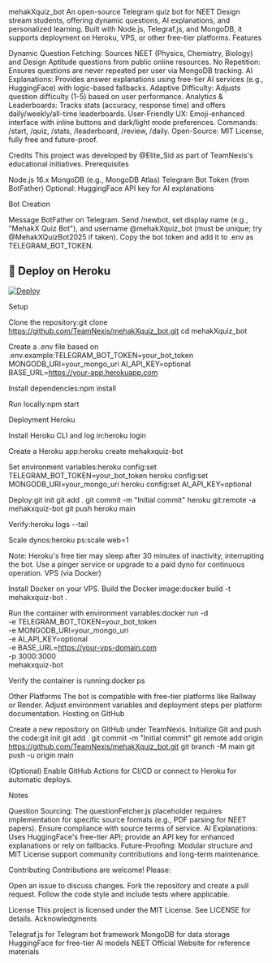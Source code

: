 mehakXquiz_bot
An open-source Telegram quiz bot for NEET Design stream students, offering dynamic questions, AI explanations, and personalized learning. Built with Node.js, Telegraf.js, and MongoDB, it supports deployment on Heroku, VPS, or other free-tier platforms.
Features

Dynamic Question Fetching: Sources NEET (Physics, Chemistry, Biology) and Design Aptitude questions from public online resources.
No Repetition: Ensures questions are never repeated per user via MongoDB tracking.
AI Explanations: Provides answer explanations using free-tier AI services (e.g., HuggingFace) with logic-based fallbacks.
Adaptive Difficulty: Adjusts question difficulty (1-5) based on user performance.
Analytics & Leaderboards: Tracks stats (accuracy, response time) and offers daily/weekly/all-time leaderboards.
User-Friendly UX: Emoji-enhanced interface with inline buttons and dark/light mode preferences.
Commands: /start, /quiz, /stats, /leaderboard, /review, /daily.
Open-Source: MIT License, fully free and future-proof.

Credits
This project was developed by @Elite_Sid as part of TeamNexis's educational initiatives.
Prerequisites

Node.js 16.x
MongoDB (e.g., MongoDB Atlas)
Telegram Bot Token (from BotFather)
Optional: HuggingFace API key for AI explanations

Bot Creation

Message BotFather on Telegram.
Send /newbot, set display name (e.g., "MehakX Quiz Bot"), and username @mehakXquiz_bot (must be unique; try @MehakXQuizBot2025 if taken).
Copy the bot token and add it to .env as TELEGRAM_BOT_TOKEN.

## 🚀 Deploy on Heroku 
[![Deploy](https://www.herokucdn.com/deploy/button.svg)](https://dashboard.heroku.com/new?template=https://github.com/TeamNexis/mehakXquiz_bot)

Setup

Clone the repository:git clone https://github.com/TeamNexis/mehakXquiz_bot.git
cd mehakXquiz_bot


Create a .env file based on .env.example:TELEGRAM_BOT_TOKEN=your_bot_token
MONGODB_URI=your_mongo_uri
AI_API_KEY=optional
BASE_URL=https://your-app.herokuapp.com


Install dependencies:npm install


Run locally:npm start



Deployment
Heroku

Install Heroku CLI and log in:heroku login


Create a Heroku app:heroku create mehakxquiz-bot


Set environment variables:heroku config:set TELEGRAM_BOT_TOKEN=your_bot_token
heroku config:set MONGODB_URI=your_mongo_uri
heroku config:set AI_API_KEY=optional


Deploy:git init
git add .
git commit -m "Initial commit"
heroku git:remote -a mehakxquiz-bot
git push heroku main


Verify:heroku logs --tail


Scale dynos:heroku ps:scale web=1



Note: Heroku's free tier may sleep after 30 minutes of inactivity, interrupting the bot. Use a pinger service or upgrade to a paid dyno for continuous operation.
VPS (via Docker)

Install Docker on your VPS.
Build the Docker image:docker build -t mehakxquiz-bot .


Run the container with environment variables:docker run -d \
  -e TELEGRAM_BOT_TOKEN=your_bot_token \
  -e MONGODB_URI=your_mongo_uri \
  -e AI_API_KEY=optional \
  -e BASE_URL=https://your-vps-domain.com \
  -p 3000:3000 \
  mehakxquiz-bot


Verify the container is running:docker ps



Other Platforms
The bot is compatible with free-tier platforms like Railway or Render. Adjust environment variables and deployment steps per platform documentation.
Hosting on GitHub

Create a new repository on GitHub under TeamNexis.
Initialize Git and push the code:git init
git add .
git commit -m "Initial commit"
git remote add origin https://github.com/TeamNexis/mehakXquiz_bot.git
git branch -M main
git push -u origin main


(Optional) Enable GitHub Actions for CI/CD or connect to Heroku for automatic deploys.

Notes

Question Sourcing: The questionFetcher.js placeholder requires implementation for specific source formats (e.g., PDF parsing for NEET papers). Ensure compliance with source terms of service.
AI Explanations: Uses HuggingFace's free-tier API; provide an API key for enhanced explanations or rely on fallbacks.
Future-Proofing: Modular structure and MIT License support community contributions and long-term maintenance.

Contributing
Contributions are welcome! Please:

Open an issue to discuss changes.
Fork the repository and create a pull request.
Follow the code style and include tests where applicable.

License
This project is licensed under the MIT License. See LICENSE for details.
Acknowledgments

Telegraf.js for Telegram bot framework
MongoDB for data storage
HuggingFace for free-tier AI models
NEET Official Website for reference materials


